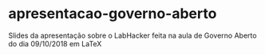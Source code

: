 # apresentacao-governo-aberto

Slides da apresentação sobre o LabHacker feita na aula de Governo Aberto do dia 09/10/2018 em LaTeX